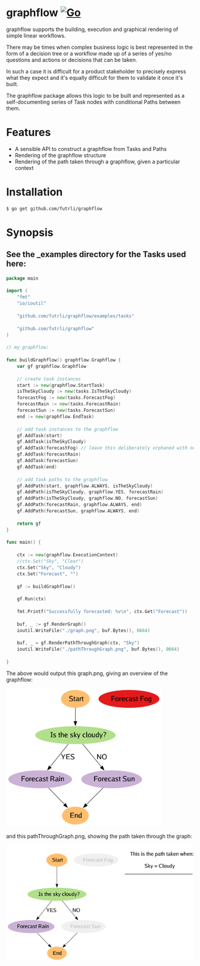 # graphflow [![Go](https://github.com/futrli/graphflow/workflows/CI/badge.svg)](https://github.com/futrli/graphflow/actions) 

graphflow supports the building, execution and graphical rendering of simple linear workflows.

There may be times when complex business logic is best represented in the form of a decision tree or a workflow
made up of a series of yes/no questions and actions or decisions that can be taken.

In such a case it is difficult for a product stakeholder to precisely express what they expect and it's equally difficult for them to validate it once it's built.

The graphflow package allows this logic to be built and represented as a self-documenting series of Task nodes with
conditional Paths between them.

# Features

- A sensible API to construct a graphflow from Tasks and Paths
- Rendering of the graphflow structure
- Rendering of the path taken through a graphflow, given a particular context

# Installation

```bash
$ go get github.com/futrli/graphflow
```

# Synopsis

## See the _examples directory for the Tasks used here:

```go
package main

import (
	"fmt"
	"io/ioutil"

	"github.com/futrli/graphflow/examples/tasks"

	"github.com/futrli/graphflow"
)

// my graphflow:

func buildGraphflow() graphflow.Graphflow {
	var gf graphflow.Graphflow

	// create task instances
	start := new(graphflow.StartTask)
	isTheSkyCloudy := new(tasks.IsTheSkyCloudy)
	forecastFog := new(tasks.ForecastFog)
	forecastRain := new(tasks.ForecastRain)
	forecastSun := new(tasks.ForecastSun)
	end := new(graphflow.EndTask)

	// add task instances to the graphflow
	gf.AddTask(start)
	gf.AddTask(isTheSkyCloudy)
	gf.AddTask(forecastFog) // leave this deliberately orphaned with no Paths in or out
	gf.AddTask(forecastRain)
	gf.AddTask(forecastSun)
	gf.AddTask(end)

	// add task paths to the graphflow
	gf.AddPath(start, graphflow.ALWAYS, isTheSkyCloudy)
	gf.AddPath(isTheSkyCloudy, graphflow.YES, forecastRain)
	gf.AddPath(isTheSkyCloudy, graphflow.NO, forecastSun)
	gf.AddPath(forecastRain, graphflow.ALWAYS, end)
	gf.AddPath(forecastSun, graphflow.ALWAYS, end)

	return gf
}

func main() {

	ctx := new(graphflow.ExecutionContext)
	//ctx.Set("Sky", "Clear")
	ctx.Set("Sky", "Cloudy")
	ctx.Set("Forecast", "")

	gf := buildGraphflow()

	gf.Run(ctx)

	fmt.Printf("Successfully forecasted: %v\n", ctx.Get("Forecast"))

	buf, _ := gf.RenderGraph()
	ioutil.WriteFile("./graph.png", buf.Bytes(), 0664)

	buf, _ = gf.RenderPathThroughGraph(ctx, "Sky")
	ioutil.WriteFile("./pathThroughGraph.png", buf.Bytes(), 0664)

}
```

The above would output this graph.png, giving an overview of the graphflow:

<img src="https://github.com/FUTRLI/graphflow/raw/master/_examples/graph.png"></img>

and this pathThroughGraph.png, showing the path taken through the graph:

<img src="https://github.com/FUTRLI/graphflow/raw/master/_examples/pathThroughGraph.png"></img>

